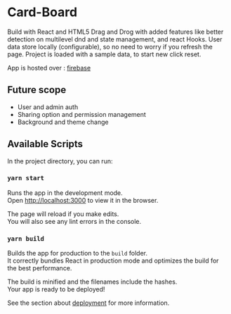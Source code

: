 # Card-Board
Build with React and HTML5 Drag and Drog with added features like better detection on multilevel dnd and state management, and react Hooks.
User data store locally (configurable), so no need to worry if you refresh the page.
Project is loaded with a sample data, to start new click reset.

App is hosted over : [firebase](https://sumit-ad046.firebaseapp.com/)

## Future scope
 - User and admin auth
 - Sharing option and permission management
 - Background and theme change

## Available Scripts

In the project directory, you can run:

### `yarn start`

Runs the app in the development mode.<br />
Open [http://localhost:3000](http://localhost:3000) to view it in the browser.

The page will reload if you make edits.<br />
You will also see any lint errors in the console.

### `yarn build`

Builds the app for production to the `build` folder.<br />
It correctly bundles React in production mode and optimizes the build for the best performance.

The build is minified and the filenames include the hashes.<br />
Your app is ready to be deployed!

See the section about [deployment](https://facebook.github.io/create-react-app/docs/deployment) for more information.


